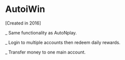 # AutoiWin

[Created in 2016]

_ Same functionality as AutoNplay.

_ Login to multiple accounts then redeem daily rewards.

_ Transfer money to one main account.
